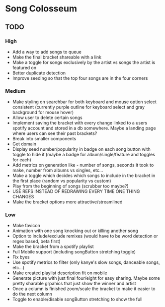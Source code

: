 # Song Colosseum
## TODO
### High
- Add a way to add songs to queue
- Make the final bracket shareable with a link
- Make a toggle for songs exclusively by the artist vs songs the artist is featured on
- Better duplicate detection
- Improve seeding so that the top four songs are in the four corners
### Medium
- Make styling on searchbar for both keyboard and mouse option select consistent (currently purple outline for keyboard select and gray background for mouse hover)
- Allow user to delete certain songs
- Implement saving the bracket with every change linked to a users spotify account and stored in a db somewhere. Maybe a landing page where users can see their past brackets?
- Break into smaller components
- Get domain
- Display seed number/popularity in badge on each song button with toggle to hide it (maybe a badge for album/single/feature and toggles for each)
- Add metrics on generation like - number of songs, seconds it took to make, number from albums vs singles, etc...
- Make a toggle which decides which songs to include in the bracket in the first place (random vs popularity vs custom)
- Play from the beginning of songs (scrubber too maybe?)
- USE REFS INSTEAD OF REDRAWING EVERY TIME ONE THING CHANGES
- Make the bracket options more attractive/streamlined
### Low
- Make favicon
- Animation with one song knocking out or killing another song
- Option to include/exclude remixes (would have to be word detection or regex based, beta first)
- Make the bracket from a spotify playlist
- Full Mobile support (including songButton stretching toggle)
- Fix byes
- Use spotify metrics to filter (only kanye's slow songs, danceable songs, etc...)
- Make created playlist description fit on mobile
- Generate picture with just final four/eight for easy sharing. Maybe some pretty sharable grpahics that just show the winner and artist
- Once a column is finished zoom/scale the bracket to make it easier to do the next column
- Toggle to enable/disable songButton stretching to show the full